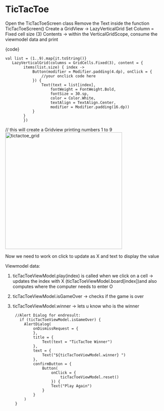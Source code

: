 # TicTacToe

Open the TicTacToeScreen class
Remove the Text inside the function TicTacToeScreen()
Create a GridView -> LazyVerticalGrid
Set Column = Fixed cell size (3) 
Contents -> within the VerticalGridScope, consume the viewmodel data and print


{code}

    val list = (1..9).map{it.toString()}
       LazyVerticalGrid(columns = GridCells.Fixed(3), content = {
            items(list.size) { index ->
                Button(modifier = Modifier.padding(4.dp), onClick = {
                    //your onclick code here
                }) {
                    Text(text = list[index],
                        fontWeight = FontWeight.Bold,
                        fontSize = 30.sp,
                        color = Color.White,
                        textAlign = TextAlign.Center,
                        modifier = Modifier.padding(16.dp))
                }
            }
            })
            
       
 // this will create a Gridview printing numbers 1 to 9
<img width="370" alt="tictactoe_grid" src="https://user-images.githubusercontent.com/7736034/231599772-9f975aba-9784-4a10-8e9f-90e7e9c22f49.png">

Now we need to work on click to update as X and text to display the value

Viewmodel data:
1. ticTacToeViewModel.play(index) is called when we click on a cell -> updates the index with X (ticTacToeViewModel.board[index])and also computes where the computer needs to enter O
2. ticTacToeViewModel.isGameOver -> checks if the game is over
3. ticTacToeViewModel.winner -> lets u know who is the winner 

        
        //Alert Dialog for endresult:
          if (ticTacToeViewModel.isGameOver) {
            AlertDialog(
                onDismissRequest = {
                },
                title = {
                    Text(text = "TicTacToe Winner")
                },
                text = {
                    Text("${ticTacToeViewModel.winner} ")
                },
                confirmButton = {
                    Button(
                        onClick = {
                            ticTacToeViewModel.reset()
                        }) {
                        Text("Play Again")
                    }
                }
            )
        }
